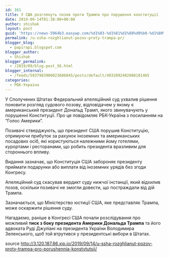 ```yaml
---
id: 161
title: У США розглянуть позов проти Трампа про порушення конституції
date: 2019-09-14T01:38:00+00:00
author: shishak
layout: post
guid: 'https://news-5964b3.easywp.com/%d1%83-%d1%81%d1%88%d0%b0-%d1%80%d0%be%d0%b7%d0%b3%d0%bb%d1%8f%d0%bd%d1%83%d1%82%d1%8c-%d0%bf%d0%be%d0%b7%d0%be%d0%b2-%d0%bf%d1%80%d0%be%d1%82%d0%b8-%d1%82%d1%80%d0%b0%d0%bc%d0%bf%d0%b0-%d0%bf%d1%80/'
permalink: /u-ssha-rozghlianut-pozov-proty-trampa-pr/
blogger_blog:
  - papirapi.blogspot.com
blogger_author:
  - Shishak
blogger_permalink:
  - /2019/09/blog-post_56.html
blogger_internal:
  - /feeds/5937983906023606845/posts/default/4932892402088101465
categories:
  - РБК-Україна
---
```

У Сполучених Штатах Федеральний апеляційний суд ухвалив рішення поновити розгляд судового позову, відповідачем у якому є американський президент Дональд Трамп, якого звинувачують у порушенні Конституції. Про це повідомляє РБК-Україна з посиланням на “Голос Америки”.

Позивачі стверджують, що президент США порушив Конституцію, отримуючи прибуток за рахунок іноземних та американських посадових осіб, які користуються належними йому готелями, курортами і ресторанами, що робить президента вразливим для стороннього впливу.

Видання зазначає, що Конституція США забороняє президенту приймати подарунки або виплати від іноземних урядів без згоди Конгресу.

Апеляційний суд скасував вердикт суду нижчої інстанції, який відхилив позов, оскільки позивачі не змогли довести, що постраждали від дій Трампа.

Зазначається, що Міністерство юстиції США, яке представляє Трампа, може оскаржити рішення суду.

Нагадаємо, раніше в Конгресі США почали розслідування про можливий **тиск з боку президента Америки Дональда Трампа** та його адвоката Руді Джуліані на президента України Володимира Зеленського, щоб той втрутився у президентські вибори в Штатах.

source <http://3.120.187.86.xip.io/2019/09/14/u-ssha-rozghlianut-pozov-proty-trampa-pro-porushennia-konstytutsii/>